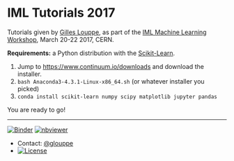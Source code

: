 # IML Tutorials 2017

Tutorials given by [Gilles Louppe](https://glouppe.github.io/), as part of the [IML Machine Learning Workshop](https://indico.cern.ch/event/595059/timetable/?view=standard), March 20-22 2017, CERN.

**Requirements:** a Python distribution with the [Scikit-Learn](http://scikit-learn.org/stable/).

1. Jump to https://www.continuum.io/downloads and download the installer.
2. `bash Anaconda3-4.3.1-Linux-x86_64.sh` (or whatever installer you picked)
3. `conda install scikit-learn numpy scipy matplotlib jupyter pandas`

You are ready to go!

---

[![Binder](https://mybinder.org/badge.svg)](https://mybinder.org/v2/gh/glouppe/tutorials-iml2017/master)
[![nbviewer](https://img.shields.io/badge/view%20on-nbviewer-brightgreen.svg)](https://nbviewer.jupyter.org/github/glouppe/tutorials-iml2017/tree/master/)
- Contact: <a href="https://twitter.com/glouppe">@glouppe</a>
- [![License](https://img.shields.io/badge/License-BSD%203--Clause-blue.svg)](https://opensource.org/licenses/BSD-3-Clause)
